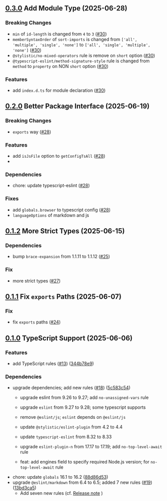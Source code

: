 ## [0.3.0](https://github.com/u-sho/eslint-config/compare/v0.2.0...v0.3.0) Add Module Type (2025-06-28)

### Breaking Changes

- `min` of `id-length` is changed from `4` to `3` ([#30](https://github.com/u-sho/eslint-config/pull/30))
- `memberSyntaxOrder` of `sort-imports` is changed from `['all', 'multiple', 'single', 'none']` to `['all', 'single', 'multiple', 'none']` ([#30](https://github.com/u-sho/eslint-config/pull/30))
- `@stylistic/no-mixed-operators` rule is remove on `short` option ([#30](https://github.com/u-sho/eslint-config/pull/30))
- `@typescript-eslint/method-signature-style` rule is changed from `method` to `property` on NON `short` option ([#30](https://github.com/u-sho/eslint-config/pull/30))

### Features

- add `index.d.ts` for module declaration ([#30](https://github.com/u-sho/eslint-config/pull/30))


## [0.2.0](https://github.com/u-sho/eslint-config/compare/v0.1.2...v0.2.0) Better Package Interface (2025-06-19)

### Breaking Changes

- `exports` way ([#28](https://github.com/u-sho/eslint-config/pull/28))

### Features

- add `isJsFile` option to `getConfigTsAll` ([#28](https://github.com/u-sho/eslint-config/pull/28))
- 

### Dependencies

- chore: update typescript-eslint ([#28](https://github.com/u-sho/eslint-config/pull/28))

### Fixes

- add `globals.browser` to typescript config ([#28](https://github.com/u-sho/eslint-config/pull/28))
- `languageOptions` of markdown and js


## [0.1.2](https://github.com/u-sho/eslint-config/compare/v0.1.1...v0.1.2) More Strict Types (2025-06-15)

### Dependencies

- bump `brace-expansion` from 1.1.11 to 1.1.12 ([#25](https://github.com/u-sho/eslint-config/pull/25))

### Fix

- more strict types ([#27](https://github.com/u-sho/eslint-config/pull/27))


## [0.1.1](https://github.com/u-sho/eslint-config/compare/v0.1.0...v0.1.1) Fix `exports` Paths (2025-06-07)

### Fix

- fix `exports` paths ([#24](https://github.com/u-sho/eslint-config/pull/24))


## [0.1.0](https://github.com/u-sho/eslint-config/compare/v0.0.2...v0.1.0) TypeScript Support (2025-06-06)

### Features

- add TypeScript rules ([#13](https://github.com/u-sho/eslint-config/pull/13)) ([344b78e9](https://github.com/u-sho/eslint-config/commit/344b78e9413902bfd00e6721bc1b8cca3003dccc))

### Dependencies

- upgrade dependencies; add new rules ([#18](https://github.com/u-sho/eslint-config/pull/18)) ([5c583c54](https://github.com/u-sho/eslint-config/commit/5c583c541dd1d01ea695bfd5b256eec05213f89d))
    - upgrade eslint from 9.26 to 9.27; add `no-unassigned-vars` rule
    - upgrade `eslint` from 9.27 to 9.28; some typescript supports
    - remove `@eslint/js`; `eslint` depends on `@eslint/js`

    - update `@stylistic/eslint-plugin` from  4.2 to 4.4
    - update `typescript-eslint` from 8.32 to 8.33

    - upgrade `eslint-plugin-n` from 17.17 to 17.19; add `no-top-level-await` rule
    - feat: add engines field to specify required Node.js version; for `no-top-level-await` rule
- chore: update `globals` 16.1 to 16.2 ([88d86d53](https://github.com/u-sho/eslint-config/commit/88d86d534e4957e2560564ad92297e369b4e7445))
- upgrade `@eslint/markdown` from 6.4 to 6.5; added 7 new rules ([#19](https://github.com/u-sho/eslint-config/pull/19)) ([13bd3ca5](https://github.com/u-sho/eslint-config/commit/13bd3ca57b9028f51b66e6245922f4f2ac8fad9d))
    - Add seven new rules (cf. [Release note](https://github.com/eslint/markdown/releases/tag/v6.5.0) )
